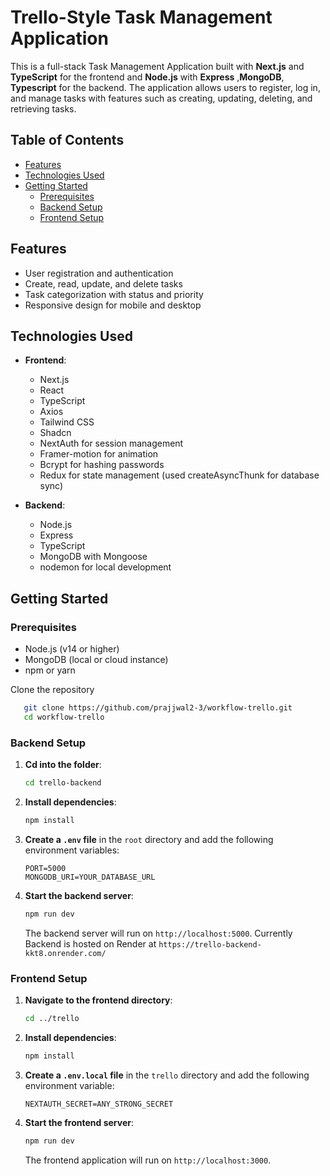 # Trello-Style Task Management Application

This is a full-stack Task Management Application built with **Next.js** and **TypeScript** for the frontend and **Node.js** with **Express** ,**MongoDB**, **Typescript** for the backend. The application allows users to register, log in, and manage tasks with features such as creating, updating, deleting, and retrieving tasks.

## Table of Contents

- [Features](#features)
- [Technologies Used](#technologies-used)
- [Getting Started](#getting-started)
  - [Prerequisites](#prerequisites)
  - [Backend Setup](#backend-setup)
  - [Frontend Setup](#frontend-setup)

## Features

- User registration and authentication
- Create, read, update, and delete tasks
- Task categorization with status and priority
- Responsive design for mobile and desktop

## Technologies Used

- **Frontend**: 
  - Next.js
  - React
  - TypeScript
  - Axios
  - Tailwind CSS
  - Shadcn
  - NextAuth for session management
  - Framer-motion for animation
  - Bcrypt for hashing passwords
  - Redux for state management (used createAsyncThunk for database sync)

- **Backend**: 
  - Node.js
  - Express
  - TypeScript
  - MongoDB with Mongoose
  - nodemon for local development

## Getting Started

### Prerequisites

- Node.js (v14 or higher)
- MongoDB (local or cloud instance)
- npm or yarn

Clone the repository
```bash
   git clone https://github.com/prajjwal2-3/workflow-trello.git
   cd workflow-trello
   ```

### Backend Setup

1. **Cd into the folder**:

   ```bash
   cd trello-backend
   ```

2. **Install dependencies**:

   ```bash
   npm install
   ```

3. **Create a `.env` file** in the `root` directory and add the following environment variables:

   ```plaintext
   PORT=5000
   MONGODB_URI=YOUR_DATABASE_URL
   
   ```

4. **Start the backend server**:

   ```bash
   npm run dev
   ```

   The backend server will run on `http://localhost:5000`.
   Currently Backend is hosted on Render at `https://trello-backend-kkt8.onrender.com/`

### Frontend Setup

1. **Navigate to the frontend directory**:

   ```bash
   cd ../trello
   ```

2. **Install dependencies**:

   ```bash
   npm install
   ```

3. **Create a `.env.local` file** in the `trello` directory and add the following environment variable:

   ```plaintext
   NEXTAUTH_SECRET=ANY_STRONG_SECRET
   ```

4. **Start the frontend server**:

   ```bash
   npm run dev
   ```

   The frontend application will run on `http://localhost:3000`.



